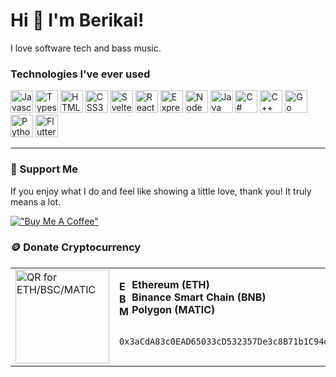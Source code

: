 Hi 👋 I'm Berikai!
=======================

I love software tech and bass music.

### Technologies I've ever used

<p align="left">
  <a href="https://developer.mozilla.org/en-US/docs/Web/JavaScript" target="_blank" rel="noreferrer"><img src="https://raw.githubusercontent.com/danielcranney/readme-generator/main/public/icons/skills/javascript-colored.svg" width="36" height="36" alt="Javascript" /></a>
  <a href="https://www.typescriptlang.org/" target="_blank" rel="noreferrer"><img src="https://raw.githubusercontent.com/danielcranney/readme-generator/main/public/icons/skills/typescript-colored.svg" width="36" height="36" alt="Typescript" /></a>
  <a href="https://developer.mozilla.org/en-US/docs/Glossary/HTML5" target="_blank" rel="noreferrer"><img src="https://raw.githubusercontent.com/danielcranney/readme-generator/main/public/icons/skills/html5-colored.svg" width="36" height="36" alt="HTML5" /></a>
  <a href="https://www.w3.org/TR/CSS/#css" target="_blank" rel="noreferrer"><img src="https://raw.githubusercontent.com/danielcranney/readme-generator/main/public/icons/skills/css3-colored.svg" width="36" height="36" alt="CSS3" /></a>
  <a href="https://svelte.dev/" target="_blank" rel="noreferrer"><img src="https://raw.githubusercontent.com/danielcranney/readme-generator/main/public/icons/skills/svelte-colored.svg" width="36" height="36" alt="Svelte" /></a>
  <a href="https://reactjs.org/" target="_blank" rel="noreferrer"><img src="https://raw.githubusercontent.com/danielcranney/readme-generator/main/public/icons/skills/react-colored.svg" width="36" height="36" alt="React" /></a>
  <a href="https://expressjs.com/" target="_blank" rel="noreferrer"><img src="https://raw.githubusercontent.com/danielcranney/readme-generator/main/public/icons/skills/express-colored.svg" width="36" height="36" alt="Express" /></a>
  <a href="https://nodejs.org/en/" target="_blank" rel="noreferrer"><img src="https://raw.githubusercontent.com/danielcranney/readme-generator/main/public/icons/skills/nodejs-colored.svg" width="36" height="36" alt="NodeJS" /></a>
  <a href="https://www.oracle.com/java/" target="_blank" rel="noreferrer"><img src="https://raw.githubusercontent.com/danielcranney/readme-generator/main/public/icons/skills/java-colored.svg" width="36" height="36" alt="Java" /></a>
  <a href="https://docs.microsoft.com/en-us/dotnet/csharp/" target="_blank" rel="noreferrer"><img src="https://raw.githubusercontent.com/danielcranney/readme-generator/main/public/icons/skills/csharp-colored.svg" width="36" height="36" alt="C#" /></a>
  <a href="https://docs.microsoft.com/en-us/cpp/?view=msvc-170" target="_blank" rel="noreferrer"><img src="https://raw.githubusercontent.com/danielcranney/readme-generator/main/public/icons/skills/cplusplus-colored.svg" width="36" height="36" alt="C++" /></a>
  <a href="https://go.dev/" target="_blank" rel="noreferrer"><img src="https://raw.githubusercontent.com/danielcranney/readme-generator/main/public/icons/skills/go-colored.svg" width="36" height="36" alt="Go" /></a>
  <a href="https://www.python.org/" target="_blank" rel="noreferrer"><img src="https://raw.githubusercontent.com/danielcranney/readme-generator/main/public/icons/skills/python-colored.svg" width="36" height="36" alt="Python" /></a>
  <a href="https://flutter.dev/" target="_blank" rel="noreferrer"><img src="https://raw.githubusercontent.com/danielcranney/readme-generator/main/public/icons/skills/flutter-colored.svg" width="36" height="36" alt="Flutter" /></a>
</p>

---

### 💖 Support Me

If you enjoy what I do and feel like showing a little love, thank you! It truly means a lot.

[!["Buy Me A Coffee"](https://www.buymeacoffee.com/assets/img/custom_images/orange_img.png)](https://www.buymeacoffee.com/verdant)

### 🪙 Donate Cryptocurrency
<table>
  <tr>
    <td><img src="https://api.qrserver.com/v1/create-qr-code/?size=150x150&data=0x3aCdA83c0EAD65033cD532357De3c8B71b1C94d5" alt="QR for ETH/BSC/MATIC" width="150"></td>
    <td>
      <strong><img src="https://upload.wikimedia.org/wikipedia/commons/thumb/6/6f/Ethereum-icon-purple.svg/1920px-Ethereum-icon-purple.svg.png" alt="ETH" style="width: 16px; vertical-align: middle;"> Ethereum (ETH)</strong><br/>
      <strong><img src="https://upload.wikimedia.org/wikipedia/commons/thumb/1/1c/BNB%2C_native_cryptocurrency_for_the_Binance_Smart_Chain.svg/1024px-BNB%2C_native_cryptocurrency_for_the_Binance_Smart_Chain.svg.png" alt="BNB" style="width: 16px; vertical-align: middle;"> Binance Smart Chain (BNB)</strong><br/>
      <strong><img src="https://upload.wikimedia.org/wikipedia/commons/thumb/2/21/Polygon_Icon.svg/720px-Polygon_Icon.svg.png" alt="MATIC" style="width: 16px; vertical-align: middle;"> Polygon (MATIC)</strong><br/>
      <br/>
      <pre><code>0x3aCdA83c0EAD65033cD532357De3c8B71b1C94d5</code></pre>
    </td>
  </tr>
</table>
